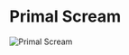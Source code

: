 # Primal Scream

![Primal Scream](http://assets.farmhouse.co/publishing/1-shoot-it-yourself/images/primal-scream-1.jpg)
